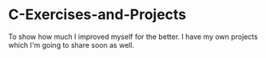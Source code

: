 # C-Exercises-and-Projects
To show how much I improved myself for the better. I have my own projects which I'm going to share soon as well.
